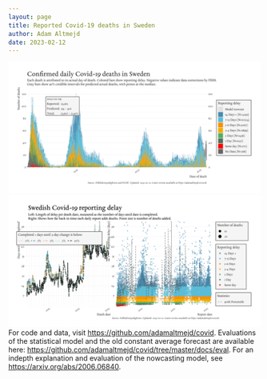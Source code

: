 ```yaml
---
layout: page
title: Reported Covid-19 deaths in Sweden
author: Adam Altmejd
date: 2023-02-12
---
```


![Graph of Swedish Covid-19 deaths with reporting delay.](deaths_lag_sweden_2023-02-12.png "Swedish Covid-19 deaths.")
![Graph of Swedish Covid-19 reporting delay in daily deaths.](lag_trend_sweden_2023-02-12.png "Trend in Swedish Covid-19 mortality reporting delay.")
For code and data, visit <https://github.com/adamaltmejd/covid>.
Evaluations of the statistical model and the old constant average forecast are available here: <https://github.com/adamaltmejd/covid/tree/master/docs/eval>.
For an indepth explanation and evaluation of the nowcasting model, see <https://arxiv.org/abs/2006.06840>.
